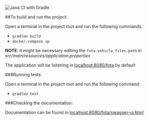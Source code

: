 ![Java CI with Gradle](https://github.com/nlaert/fota/workflows/Java%20CI%20with%20Gradle/badge.svg)

##To build and run the project:

Open a terminal in the project root and run the following commands:
* `gradlew build`
* `docker-compose up`

**NOTE**: it might be necessary editing the `fota.vehicle_files.path` in *src/main/resources/application.properties*

The application will be listening in <localhost:8080/fota> by default

###Running tests:

Open a terminal in the project root and run the following command:
* `gradlew test`

###Checking the documentation:

Documentation can be found in <localhost:8080/fota/swagger-ui.html>
